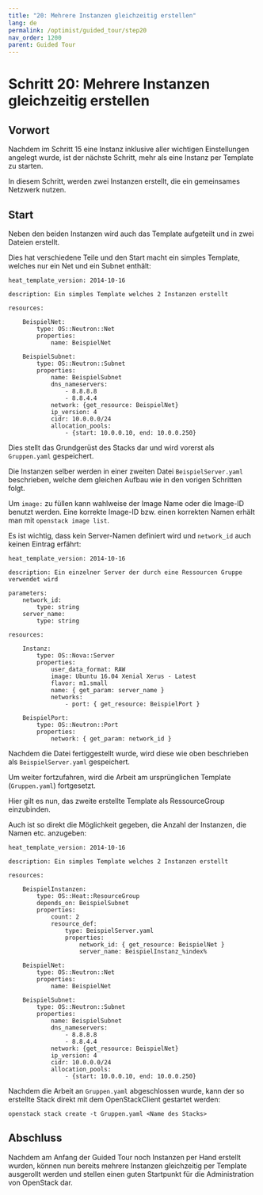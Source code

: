 ```yaml
---
title: "20: Mehrere Instanzen gleichzeitig erstellen"
lang: de
permalink: /optimist/guided_tour/step20
nav_order: 1200
parent: Guided Tour
---
```


Schritt 20: Mehrere Instanzen gleichzeitig erstellen
====================================================

Vorwort
-------

Nachdem im Schritt 15 eine Instanz inklusive aller wichtigen
Einstellungen angelegt wurde, ist der nächste Schritt, mehr als eine
Instanz per Template zu starten.

In diesem Schritt, werden zwei Instanzen erstellt, die ein gemeinsames
Netzwerk nutzen.

Start
-----

Neben den beiden Instanzen wird auch das Template aufgeteilt und in zwei
Dateien erstellt.

Dies hat verschiedene Teile und den Start macht ein simples Template,
welches nur ein Net und ein Subnet enthält:

```
heat_template_version: 2014-10-16

description: Ein simples Template welches 2 Instanzen erstellt

resources:

    BeispielNet:
        type: OS::Neutron::Net
        properties:
            name: BeispielNet

    BeispielSubnet:
        type: OS::Neutron::Subnet
        properties:
            name: BeispielSubnet
            dns_nameservers:
                - 8.8.8.8
                - 8.8.4.4
            network: {get_resource: BeispielNet}
            ip_version: 4
            cidr: 10.0.0.0/24
            allocation_pools:
                - {start: 10.0.0.10, end: 10.0.0.250}
```

Dies stellt das Grundgerüst des Stacks dar und wird vorerst als
`Gruppen.yaml` gespeichert.

Die Instanzen selber werden in einer zweiten Datei `BeispielServer.yaml`
beschrieben, welche dem gleichen Aufbau wie in den vorigen Schritten
folgt.

Um `image:` zu füllen kann wahlweise der Image Name oder die Image-ID benutzt werden. 
Eine korrekte Image-ID bzw. einen korrekten Namen erhält man mit `openstack image list`.

Es ist wichtig, dass kein Server-Namen definiert wird und
`network_id` auch keinen Eintrag erfährt:

```
heat_template_version: 2014-10-16

description: Ein einzelner Server der durch eine Ressourcen Gruppe verwendet wird

parameters:
    network_id:
        type: string
    server_name:
        type: string

resources:

    Instanz:
        type: OS::Nova::Server
        properties:
            user_data_format: RAW
            image: Ubuntu 16.04 Xenial Xerus - Latest
            flavor: m1.small
            name: { get_param: server_name }
            networks:
                - port: { get_resource: BeispielPort }

    BeispielPort:
        type: OS::Neutron::Port
        properties:
            network: { get_param: network_id }
```

Nachdem die Datei fertiggestellt wurde, wird diese wie oben beschrieben
als `BeispielServer.yaml` gespeichert.

Um weiter fortzufahren, wird die Arbeit am ursprünglichen Template
(`Gruppen.yaml`) fortgesetzt.

Hier gilt es nun, das zweite erstellte Template als RessourceGroup
einzubinden.

Auch ist so direkt die Möglichkeit gegeben, die Anzahl der Instanzen,
die Namen etc. anzugeben:

```
heat_template_version: 2014-10-16

description: Ein simples Template welches 2 Instanzen erstellt

resources:
 
    BeispielInstanzen:
        type: OS::Heat::ResourceGroup
        depends_on: BeispielSubnet
        properties:
            count: 2
            resource_def:
                type: BeispielServer.yaml
                properties:
                    network_id: { get_resource: BeispielNet }
                    server_name: BeispielInstanz_%index%

    BeispielNet:
        type: OS::Neutron::Net
        properties:
            name: BeispielNet

    BeispielSubnet:
        type: OS::Neutron::Subnet
        properties:
            name: BeispielSubnet
            dns_nameservers:
                - 8.8.8.8
                - 8.8.4.4
            network: {get_resource: BeispielNet}
            ip_version: 4
            cidr: 10.0.0.0/24
            allocation_pools:
                - {start: 10.0.0.10, end: 10.0.0.250}
```

Nachdem die Arbeit an `Gruppen.yaml` abgeschlossen wurde, kann der so
erstellte Stack direkt mit dem OpenStackClient gestartet werden:

```
openstack stack create -t Gruppen.yaml <Name des Stacks>
```

Abschluss
---------

Nachdem am Anfang der Guided Tour noch Instanzen per Hand erstellt
wurden, können nun bereits mehrere Instanzen gleichzeitig per Template 
ausgerollt werden und stellen einen guten Startpunkt für die Administration 
von OpenStack dar.
